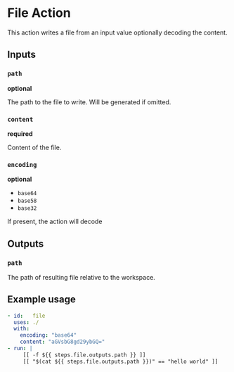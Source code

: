 # File Action

This action writes a file from an input value optionally decoding the content.

## Inputs

### `path`

**optional** 

The path to the file to write. Will be generated if omitted.

### `content` 

**required**

Content of the file.

### `encoding`

**optional** 

- `base64`
- `base58`
- `base32`

If present, the action will decode     

## Outputs

### `path`

The path of resulting file relative to the workspace.

## Example usage

```yaml
- id:   file
  uses: ./
  with:
    encoding: "base64"
    content: "aGVsbG8gd29ybGQ="
- run: |
     [[ -f ${{ steps.file.outputs.path }} ]]
     [[ "$(cat ${{ steps.file.outputs.path }})" == "hello world" ]]
```
